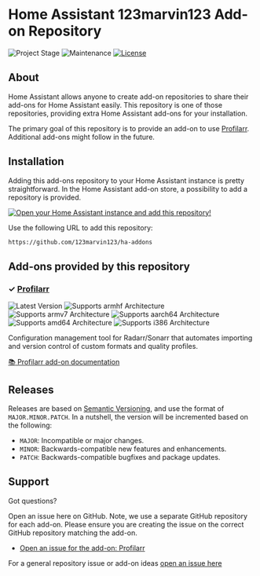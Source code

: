# Home Assistant 123marvin123 Add-on Repository

![Project Stage][project-stage-shield]
![Maintenance][maintenance-shield]
[![License][license-shield]](LICENSE.md)

## About

Home Assistant allows anyone to create add-on repositories to share their
add-ons for Home Assistant easily. This repository is one of those repositories,
providing extra Home Assistant add-ons for your installation.

The primary goal of this repository is to provide an add-on to use [Profilarr](https://github.com/Dictionarry-Hub/profilarr).
Additional add-ons might follow in the future.

## Installation

Adding this add-ons repository to your Home Assistant instance is
pretty straightforward. In the Home Assistant add-on store,
a possibility to add a repository is provided.

[![Open your Home Assistant instance and add this repository!](https://my.home-assistant.io/badges/supervisor_add_repository.svg)](https://my.home-assistant.io/redirect/supervisor_add_repository/?repository_url=https://github.com/123marvin123/ha-addons)

Use the following URL to add this repository:

```txt
https://github.com/123marvin123/ha-addons
```

## Add-ons provided by this repository

### &#10003; [Profilarr][addon-profilarr]

![Latest Version][profilarr-version-shield]
![Supports armhf Architecture][profilarr-armhf-shield]
![Supports armv7 Architecture][profilarr-armv7-shield]
![Supports aarch64 Architecture][profilarr-aarch64-shield]
![Supports amd64 Architecture][profilarr-amd64-shield]
![Supports i386 Architecture][profilarr-i386-shield]

Configuration management tool for Radarr/Sonarr that automates importing and version control of custom formats and quality profiles.


[:books: Profilarr add-on documentation][addon-doc-profilarr]

## Releases

Releases are based on [Semantic Versioning][semver], and use the format
of ``MAJOR.MINOR.PATCH``. In a nutshell, the version will be incremented
based on the following:

- ``MAJOR``: Incompatible or major changes.
- ``MINOR``: Backwards-compatible new features and enhancements.
- ``PATCH``: Backwards-compatible bugfixes and package updates.

## Support

Got questions?

Open an issue here on GitHub. Note, we use a separate
GitHub repository for each add-on. Please ensure you are creating the issue
on the correct GitHub repository matching the add-on.

- [Open an issue for the add-on: Profilarr][profilarr-issue]

For a general repository issue or add-on ideas [open an issue here][issue]

[addon-profilarr]: https://github.com/123marvin123/addon-profilarr/tree/v1.0.1
[addon-doc-profilarr]: https://github.com/123marvin123/addon-profilarr/blob/v1.0.1/README.md
[profilarr-issue]: https://github.com/123marvin123/addon-profilarr/issues
[profilarr-version-shield]: https://img.shields.io/badge/version-v1.0.1-blue.svg
[profilarr-aarch64-shield]: https://img.shields.io/badge/aarch64-yes-green.svg
[profilarr-amd64-shield]: https://img.shields.io/badge/amd64-yes-green.svg
[profilarr-armhf-shield]: https://img.shields.io/badge/armhf-no-red.svg
[profilarr-armv7-shield]: https://img.shields.io/badge/armv7-yes-green.svg
[profilarr-i386-shield]: https://img.shields.io/badge/i386-no-red.svg
[gitlabci-shield]: https://gitlab.com/123marvin123/ha-addons/badges/master/pipeline.svg
[gitlabci]: https://gitlab.com/123marvin123/ha-addons/pipelines
[issue]: https://github.com/123marvin123/ha-addons/issues
[license-shield]: https://img.shields.io/github/license/123marvin123/ha-addons.svg
[maintenance-shield]: https://img.shields.io/maintenance/yes/2025.svg
[project-stage-shield]: https://img.shields.io/badge/project%20stage-production%20ready-brightgreen.svg
[semver]: http://semver.org/spec/v2.0.0.html